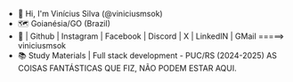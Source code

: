 - 👋 Hi, I'm Vinícius Silva (@viniciusmsok)
- 🗺️ Goianésia/GO (Brazil)
- 🐳 | Github | Instagram | Facebook | Discord | X | LinkedIN | GMail =====> viniciusmsok
- 📚 Study Materials | Full stack development - PUC/RS (2024-2025)
AS COISAS FANTÁSTICAS QUE FIZ, NÃO PODEM ESTAR AQUI.
